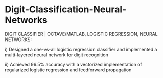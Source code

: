 # Digit-Classification-Neural-Networks
DIGIT CLASSIFIER | OCTAVE/MATLAB, LOGISTIC REGRESSION, NEURAL NETWORKS:

i) Designed a one-vs-all logistic regression classifier and implemented a multi-layered neural network for digit recognition

ii) Achieved 96.5% accuracy with a vectorized implementation of regularized logistic regression and feedforward propagation
